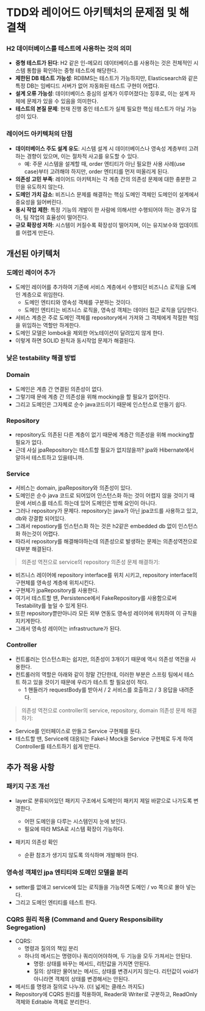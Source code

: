 # TDD와 레이어드 아키텍처의 문제점 및 해결책

### H2 데이터베이스를 테스트에 사용하는 것의 의미
- **중형 테스트가 된다**: H2 같은 인-메모리 데이터베이스를 사용하는 것은 전체적인 시스템 통합을 확인하는 중형 테스트에 해당한다.
- **제한된 DB 테스트 가능성**: RDBMS는 테스트가 가능하지만, Elasticsearch와 같은 특정 DB는 임베디드 서버가 없어 자동화된 테스트 구현이 어렵다.
- **설계 오류 가능성**: 데이터베이스 중심의 설계가 이루어졌다는 징후로, 이는 설계 자체에 문제가 있을 수 있음을 의미한다.
- **테스트의 본질 문제**: 현재 진행 중인 테스트가 실제 필요한 핵심 테스트가 아닐 가능성이 있다.

### 레이어드 아키텍처의 단점
- **데이터베이스 주도 설계 유도**: 시스템 설계 시 데이터베이스나 영속성 계층부터 고려하는 경향이 있으며, 이는 절차적 사고를 유도할 수 있다.
  - 예: 주문 시스템을 설계할 때, order 엔티티가 아닌 필요한 사용 사례(use case)부터 고려해야 하지만, order 엔티티를 먼저 떠올리게 된다.
- **의존성 고민 부족**: 레이어드 아키텍처는 각 계층 간의 의존성 문제에 대한 충분한 고민을 유도하지 않는다.
- **도메인 가치 감소**: 비즈니스 문제를 해결하는 핵심 도메인 객체인 도메인이 설계에서 중요성을 잃어버린다.
- **동시 작업 제한**: 특정 기능의 개발이 한 사람에 의해서만 수행되어야 하는 경우가 많아, 팀 작업의 효율성이 떨어진다.
- **규모 확장성 저하**: 시스템이 커질수록 확장성이 떨어지며, 이는 유지보수와 업데이트를 어렵게 만든다.


## 개선된 아키텍처

### 도메인 레이어 추가
- 도메인 레이어를 추가하여 기존에 서비스 계층에서 수행되던 비즈니스 로직을 도메인 계층으로 위임한다. 
  - 도메인 엔티티와 영속성 객체를 구분하는 것이다. 
  - 도메인 엔티티는 비즈니스 로직을, 영속성 객체는 데이터 접근 로직을 담당한다.
- 서비스 계층은 주로 도메인 객체를 repository에서 가져와 그 객체에게 적절한 책임을 위임하는 역할만 하게한다.
- 도메인 모델은 lombok을 제외한 어노테이션이 달려있지 않게 한다.
- 이렇게 하면 SOLID 원칙과 동시작업 문제가 해결된다.

### 낮은 testability 해결 방법
### Domain
- 도메인은 계층 간 연결된 의존성이 없다.
- 그렇기때 문에 계층 간 의존성을 위해 mocking을 할 필요가 없어진다.
- 그리고 도메인은 그자체로 순수 java코드이기 때문에 인스턴스로 만들기 쉽다.

### Repository
- repository도 의존된 다른 계층이 없기 때문에 계층간 의존성을 위해 mocking할 필요가 없다.
- 근데 사실 jpaRepository는 테스트할 필요가 없지않을까? jpa와 Hibernate에서 알아서 테스트하고 있을테니까.

### Service
- 서비스는 domain, jpaRepository와 의존성이 있다.
- 도메인은 순수 java 코드로 되어있어 인스턴스화 하는 것이 어렵지 않을 것이기 때문에 서비스를 테스트 하는데 있어 도메인은 방해 요인이 아니다.
- 그러나 repository가 문제다. repository는 java가 아닌 jpa코드를 사용하고 있고, db와 강결합 되어있다.
- 그래서 repostiory를 인스턴스화 하는 것은 h2같은 embedded db 없이 인스턴스화 하는것이 어렵다.
- 따라서 repository를 해결해야하는데 의존성으로 발생하는 문제는 의존성역전으로 대부분 해결된다.

> 의존성 역전으로 service의 repository 의존성 문제 해결하기:
- 비즈니스 레이어에 repository interface를 위치 시키고, repository interface의 구현체를 영속성 계층에 위치시킨다.
- 구현체가 jpaRepository를 사용한다.
- 여기서 테스트할 땐, Persistence에서 FakeRepository를 사용함으로써 Testability를 높일 수 있게 된다.
- 또한 repository뿐만아니라 모든 외부 연동도 영속성 레이어에 위치하여 이 규칙을 지키게한다.
- 그래서 영속성 레이어는 infrastructure가 된다.

### Controller
- 컨트롤러는 인스턴스화는 쉽지만, 의존성이 3개이기 때문에 역시 의존성 역전을 사용한다.
- 컨트롤러의 역할은 아래와 같이 정말 간단한데, 이러한 부분은 스프링 팀에서 테스트 하고 있을 것이기 때문에 우리가 테스트 할 필요성이 적다.
  - 1 핸들러가 requestBody를 받아서 / 2 서비스를 호출하고 / 3 응답을 내려준다.

> 의존성 역전으로 controller의 service, repository, domain 의존성 문제 해결하기:
- Service를 인터페이스로 만들고 Service 구현체를 둔다.
- 테스트할 땐, Service에 대응되는 Fake나 Mock을 Service 구현체로 두게 하여 Controller를 테스트하기 쉽게 만든다.


## 추가 적용 사항 

### 패키지 구조 개선
- layer로 분류되어있던 패키지 구조에서 도메인이 패키지 제일 바깥으로 나가도록 변경한다.
  - 어떤 도메인을 다루는 시스템인지 눈에 보인다.
  - 필요에 따라 MSA로 시스템 확장이 가능하다.

- 패키지 의존성 확인
  - 순환 참조가 생기지 않도록 의식하며 개발해야 한다.

### 영속성 객체인 jpa 엔티티와 도메인 모델을 분리
- setter를 없애고 service에 있는 로직들을 가능하면 도메인 / vo 쪽으로 몰아 넣는다.
- 그리고 도메인 엔티티를 테스트 한다.

### CQRS 원리 적용 (Command and Query Responsibility Segregation)
- CQRS:
  - 명령과 질의의 책임 분리
  - 하나의 메서드는 명령이나 쿼리이어야하며, 두 기능을 모두 가져서는 안된다.
    - 명령: 상태를 바꾸는 메서드, 리턴값을 가지면 안된다.
    - 질의: 상태만 물어보는 메서드, 상태를 변경시키지 않는다. 리턴값이 void가 아니라면 객체의 상태를 변경해서는 안된다.
- 메서드를 명령과 질의로 나누자. (더 넓게는 클래스 까지도)
- Repository에 CQRS 원리를 적용하여, Reader와 Writer로 구분하고, ReadOnly객체와 Editable 객체로 분리한다.